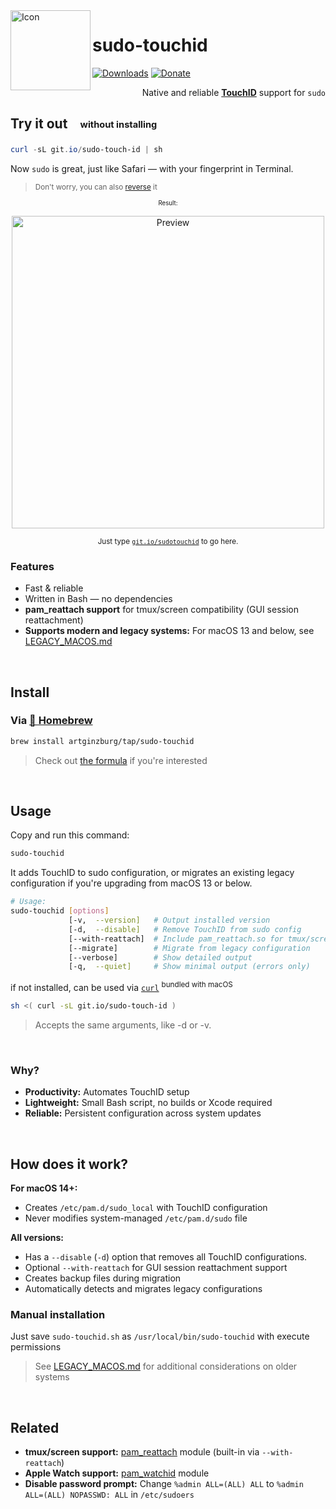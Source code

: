 <img height="128" src="res/icon.png" alt="Icon" align="left" />

# sudo-touchid

[![Downloads](https://img.shields.io/github/downloads/artginzburg/sudo-touchid/total?color=teal)](https://github.com/artginzburg/sudo-touchid/releases)
[![Donate](https://img.shields.io/badge/buy%20me%20a%20coffee-donate-white)](https://github.com/artginzburg/sudo-touchid?sponsor=1)

<div align="right">

Native and reliable [**TouchID**](https://support.apple.com/en-gb/guide/mac-help/mchl16fbf90a/mac) support for `sudo`

</div>

## Try it out <sub> &nbsp; <sup> &nbsp; without installing</sup></sub>

```powershell
curl -sL git.io/sudo-touch-id | sh
```

Now `sudo` is great, just like Safari — with your fingerprint in Terminal.

> <sup>Don't worry, you can also [reverse](#usage) it</sup>

<div align="center">

<sub><sub>Result:</sub></sub>

<img alt="Preview" src="./res/preview.png" width="500vmin" />

<sub>Just type <a href="https://git.io/sudotouchid"><code>git.io/sudotouchid</code></a> to go here.</sub>

</div>

### Features

- Fast & reliable
- Written in Bash — no dependencies
- **pam_reattach support** for tmux/screen compatibility (GUI session reattachment)
- **Supports modern and legacy systems:** For macOS 13 and below, see [LEGACY_MACOS.md][legacy]

<br />

## Install

### Via [🍺 Homebrew](https://brew.sh/)

```bash
brew install artginzburg/tap/sudo-touchid
```

> Check out [the formula](https://github.com/artginzburg/homebrew-tap/blob/main/Formula/sudo-touchid.rb) if you're interested

<br />

## Usage

Copy and run this command:

```bash
sudo-touchid
```

It adds TouchID to sudo configuration, or migrates an existing legacy configuration if you're upgrading from macOS 13 or below.

```bash
# Usage:
sudo-touchid [options]
             [-v,  --version]   # Output installed version
             [-d,  --disable]   # Remove TouchID from sudo config
             [--with-reattach]  # Include pam_reattach.so for tmux/screen support
             [--migrate]        # Migrate from legacy configuration
             [--verbose]        # Show detailed output
             [-q,  --quiet]     # Show minimal output (errors only)
```

if not installed, can be used via [`curl`][curl] <sup>bundled with macOS</sup>

```bash
sh <( curl -sL git.io/sudo-touch-id )
```

> Accepts the same arguments, like -d or -v.

<br />

### Why?

- **Productivity:** Automates TouchID setup
- **Lightweight:** Small Bash script, no builds or Xcode required
- **Reliable:** Persistent configuration across system updates

<br />

## How does it work?

**For macOS 14+:**

- Creates `/etc/pam.d/sudo_local` with TouchID configuration
- Never modifies system-managed `/etc/pam.d/sudo` file

**All versions:**

- Has a `--disable` (`-d`) option that removes all TouchID configurations.
- Optional `--with-reattach` for GUI session reattachment support
- Creates backup files during migration
- Automatically detects and migrates legacy configurations

### Manual installation

Just save `sudo-touchid.sh` as `/usr/local/bin/sudo-touchid` with execute permissions

> See [LEGACY_MACOS.md][legacy] for additional considerations on older systems

<br />

## Related

- **tmux/screen support:** [pam_reattach](https://github.com/fabianishere/pam_reattach) module (built-in via `--with-reattach`)
- **Apple Watch support:** [pam_watchid](https://github.com/biscuitehh/pam-watchid) module
- **Disable password prompt:** Change `%admin ALL=(ALL) ALL` to `%admin ALL=(ALL) NOPASSWD: ALL` in `/etc/sudoers`

[curl]: https://curl.se
[legacy]: ./docs/LEGACY_MACOS.md
